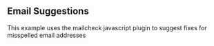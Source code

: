 ## Email Suggestions

This example uses the mailcheck javascript plugin to suggest fixes for misspelled email addresses